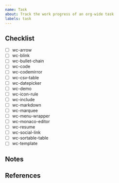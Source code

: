 ```yaml
---
name: Task
about: Track the work progress of an org-wide task
labels: task
---
```

<!-- briefly describe the task -->

## Checklist

- [ ] wc-arrow
- [ ] wc-blink
- [ ] wc-bullet-chain
- [ ] wc-code
- [ ] wc-codemirror
- [ ] wc-csv-table
- [ ] wc-datepicker
- [ ] wc-demo
- [ ] wc-icon-rule
- [ ] wc-include
- [ ] wc-markdown
- [ ] wc-marquee
- [ ] wc-menu-wrapper
- [ ] wc-monaco-editor
- [ ] wc-resume
- [ ] wc-social-link
- [ ] wc-sortable-table
- [ ] wc-template

## Notes <!--(optional)-->

<!-- compile useful notes, code samples, ideas from the comments here -->

## References <!--(optional)-->

<!--
- [link-name](linkurl) - link description
-->
